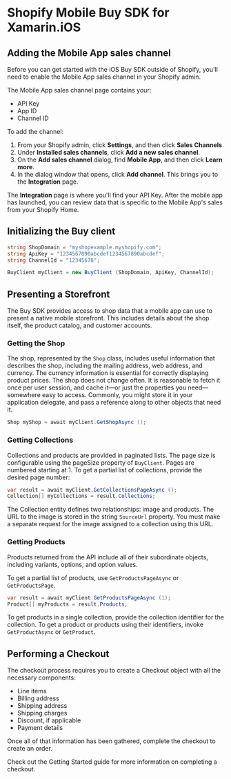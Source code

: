 # Shopify Mobile Buy SDK for Xamarin.iOS

## Adding the Mobile App sales channel

Before you can get started with the iOS Buy SDK outside of Shopify, 
you'll need to enable the Mobile App sales channel in your Shopify admin. 
 
The Mobile App sales channel page contains your:

 - API Key
 - App ID
 - Channel ID

To add the channel:

 1. From your Shopify admin, click **Settings**, and then click **Sales Channels**.
 2. Under **Installed sales channels**, click **Add a new sales channel**.
 3. On the **Add sales channel** dialog, find **Mobile App**, and then click **Learn more**.
 4. In the dialog window that opens, click **Add channel**. This brings you to the
    **Integration** page.

The **Integration** page is where you'll find your API Key. After the mobile 
app has launched, you can review data that is specific to the Mobile App's 
sales from your Shopify Home.

## Initializing the Buy client

```csharp
string ShopDomain = "myshopexample.myshopify.com";
string ApiKey = "1234567890abcdef1234567890abcdef";
string ChannelId = "12345678";

BuyClient myClient = new BuyClient (ShopDomain, ApiKey, ChannelId);
```

## Presenting a Storefront

The Buy SDK provides access to shop data that a mobile app can use to present a 
native mobile storefront. This includes details about the shop itself, the 
product catalog, and customer accounts. 

### Getting the Shop

The shop, represented by the `Shop` class, includes useful information that describes the 
shop, including the mailing address, web address, and currency. The currency information 
is essential for correctly displaying product prices. The shop does not change often. It 
is reasonable to fetch it once per user session, and cache it—or just the properties you 
need—somewhere easy to access. Commonly, you might store it in your application delegate, 
and pass a reference along to other objects that need it.

```csharp
Shop myShop = await myClient.GetShopAsync ();
```

### Getting Collections

Collections and products are provided in paginated lists. The page size is configurable 
using the pageSize property of `BuyClient`. Pages are numbered starting at 1. To get a 
partial list of collections, provide the desired page number:

```csharp
var result = await myClient.GetCollectionsPageAsync ();
Collection[] myCollections = result.Collections;
```

The Collection entity defines two relationships: image and products. The URL to the image 
is stored in the string `SourceUrl` property. You must make a separate request for the 
image assigned to a collection using this URL. 

### Getting Products

Products returned from the API include all of their subordinate objects, including variants, 
options, and option values.

To get a partial list of products, use `GetProductsPageAsync` or `GetProductsPage`.

```csharp
var result = await myClient.GetProductsPageAsync (1);
Product[] myProducts = result.Products;
```

To get products in a single collection, provide the collection identifier for the 
collection. To get a product or products using their identifiers, invoke `GetProductAsync` 
or `GetProduct`.

## Performing a Checkout

The checkout process requires you to create a Checkout object with all the necessary 
components:

 - Line items
 - Billing address
 - Shipping address
 - Shipping charges
 - Discount, if applicable
 - Payment details

Once all of that information has been gathered, complete the checkout to create an order.

Check out the Getting Started guide for more information on completing a checkout. 